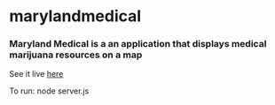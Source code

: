 # marylandmedical
### Maryland Medical is a an application that displays medical marijuana resources on a map

See it live [here](https://medicalinmd.netlify.com)

To run:
node server.js

